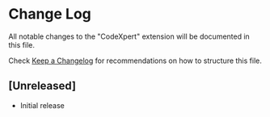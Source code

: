 # Change Log

All notable changes to the "CodeXpert" extension will be documented in this file.

Check [Keep a Changelog](http://keepachangelog.com/) for recommendations on how to structure this file.

## [Unreleased]

- Initial release